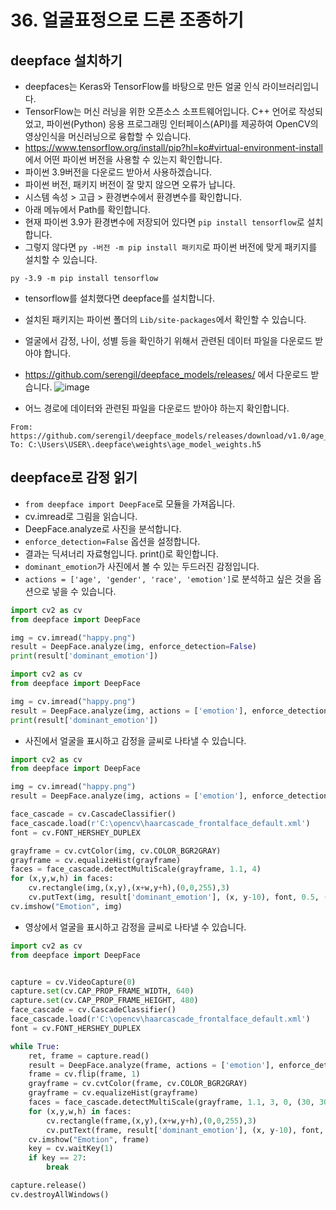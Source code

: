 # 36. 얼굴표정으로 드론 조종하기
## deepface 설치하기
* deepfaces는 Keras와 TensorFlow를 바탕으로 만든 얼굴 인식 라이브러리입니다. 
* TensorFlow는 머신 러닝을 위한 오픈소스 소프트웨어입니다. C++ 언어로 작성되었고, 파이썬(Python) 응용 프로그래밍 인터페이스(API)를 제공하여 OpenCV의 영상인식을 머신러닝으로 융합할 수 있습니다.
* https://www.tensorflow.org/install/pip?hl=ko#virtual-environment-install 에서 어떤 파이썬 버전을 사용할 수 있는지 확인합니다.
* 파이썬 3.9버전을 다운로드 받아서 사용하겠습니다. 
* 파이썬 버전, 패키지 버전이 잘 맞지 않으면 오류가 납니다.
* 시스템 속성 > 고급 > 환경변수에서 환경변수를 확인합니다.
* 아래 메뉴에서 Path를 확인합니다.
* 현재 파이썬 3.9가 환경변수에 저장되어 있다면 ```pip install tensorflow```로 설치합니다.
* 그렇지 않다면 ```py -버전 -m pip install 패키지```로 파이썬 버전에 맞게 패키지를 설치할 수 있습니다.
```
py -3.9 -m pip install tensorflow
```
* tensorflow를 설치했다면 deepface를 설치합니다.
* 설치된 패키지는 파이썬 폴더의 ```Lib/site-packages```에서 확인할 수 있습니다.
* 얼굴에서 감정, 나이, 성별 등을 확인하기 위해서 관련된 데이터 파일을 다운로드 받아야 합니다.
* https://github.com/serengil/deepface_models/releases/ 에서 다운로드 받습니다.
![image](https://user-images.githubusercontent.com/76088532/146551611-23a96bda-203e-45ab-a449-dd5f0baeb30f.png)

* 어느 경로에 데이터와 관련된 파일을 다운로드 받아야 하는지 확인합니다. 
```
From: https://github.com/serengil/deepface_models/releases/download/v1.0/age_model_weights.h5
To: C:\Users\USER\.deepface\weights\age_model_weights.h5
```

## deepface로 감정 읽기
* ```from deepface import DeepFace```로 모듈을 가져옵니다.
* cv.imread로 그림을 읽습니다.
* DeepFace.analyze로 사진을 분석합니다.
* ```enforce_detection=False``` 옵션을 설정합니다.
* 결과는 딕셔너리 자료형입니다. print()로 확인합니다.
* ```dominant_emotion```가 사진에서 볼 수 있는 두드러진 감정입니다. 
* ```actions = ['age', 'gender', 'race', 'emotion']```로 분석하고 싶은 것을 옵션으로 넣을 수 있습니다.
```python
import cv2 as cv
from deepface import DeepFace

img = cv.imread("happy.png")
result = DeepFace.analyze(img, enforce_detection=False)
print(result['dominant_emotion'])
```

```python
import cv2 as cv
from deepface import DeepFace

img = cv.imread("happy.png")
result = DeepFace.analyze(img, actions = ['emotion'], enforce_detection=False)
print(result['dominant_emotion'])
```

* 사진에서 얼굴을 표시하고 감정을 글씨로 나타낼 수 있습니다.
```python
import cv2 as cv
from deepface import DeepFace

img = cv.imread("happy.png")
result = DeepFace.analyze(img, actions = ['emotion'], enforce_detection=False)

face_cascade = cv.CascadeClassifier()
face_cascade.load(r'C:\opencv\haarcascade_frontalface_default.xml')
font = cv.FONT_HERSHEY_DUPLEX

grayframe = cv.cvtColor(img, cv.COLOR_BGR2GRAY)
grayframe = cv.equalizeHist(grayframe)
faces = face_cascade.detectMultiScale(grayframe, 1.1, 4)
for (x,y,w,h) in faces:
    cv.rectangle(img,(x,y),(x+w,y+h),(0,0,255),3)
    cv.putText(img, result['dominant_emotion'], (x, y-10), font, 0.5, (255,0,0))
cv.imshow("Emotion", img)
```

* 영상에서 얼굴을 표시하고 감정을 글씨로 나타낼 수 있습니다.
```python
import cv2 as cv
from deepface import DeepFace


capture = cv.VideoCapture(0)
capture.set(cv.CAP_PROP_FRAME_WIDTH, 640)
capture.set(cv.CAP_PROP_FRAME_HEIGHT, 480)
face_cascade = cv.CascadeClassifier()
face_cascade.load(r'C:\opencv\haarcascade_frontalface_default.xml')
font = cv.FONT_HERSHEY_DUPLEX

while True:
    ret, frame = capture.read()
    result = DeepFace.analyze(frame, actions = ['emotion'], enforce_detection=False)
    frame = cv.flip(frame, 1)
    grayframe = cv.cvtColor(frame, cv.COLOR_BGR2GRAY)
    grayframe = cv.equalizeHist(grayframe)
    faces = face_cascade.detectMultiScale(grayframe, 1.1, 3, 0, (30, 30))    
    for (x,y,w,h) in faces:
        cv.rectangle(frame,(x,y),(x+w,y+h),(0,0,255),3)
        cv.putText(frame, result['dominant_emotion'], (x, y-10), font, 0.5, (255,0,0))
    cv.imshow("Emotion", frame)
    key = cv.waitKey(1)
    if key == 27:
        break

capture.release()
cv.destroyAllWindows()
```

